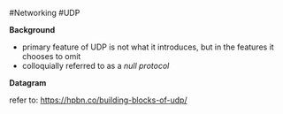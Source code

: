#Networking #UDP

**Background**
- primary feature of UDP is not what it introduces, but in the features it chooses to omit
- colloquially referred to as a *null protocol*

**Datagram**


refer to: https://hpbn.co/building-blocks-of-udp/